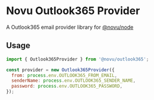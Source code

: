 # Novu Outlook365 Provider

A Outlook365 email provider library for [@novu/node](https://github.com/khulnasoft/teleflow)

## Usage

```javascript
import { Outlook365Provider } from '@novu/outlook365';

const provider = new Outlook365Provider({
  from: process.env.OUTLOOK365_FROM_EMAIL,
  senderName: process.env.OUTLOOK365_SENDER_NAME,
  password: process.env.OUTLOOK365_PASSWORD,
});
```
